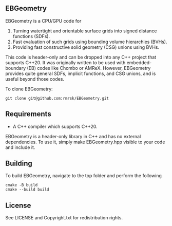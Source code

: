 ## EBGeometry

EBGeometry is a CPU/GPU code for

1. Turning watertight and orientable surface grids into signed distance functions (SDFs).
2. Fast evaluation of such grids using bounding volume hierarchies (BVHs).
3. Providing fast constructive solid geometry (CSG) unions using BVHs. 

This code is header-only and can be dropped into any C++ project that supports C++20.
It was originally written to be used with embedded-boundary (EB) codes like Chombo or AMReX.
However, EBGeometry provides quite general SDFs, implicit functions, and CSG unions, and is useful beyond those codes. 

To clone EBGeometry:

    git clone git@github.com:rmrsk/EBGeometry.git
	
## Requirements

* A C++ compiler which supports C++20.

EBGeometry is a header-only library in C++ and has no external dependencies.
To use it, simply make EBGeometry.hpp visible to your code and include it.	
	
## Building

To build EBGeometry, navigate to the top folder and perform the following

```
cmake -B build
cmake --build build
```

License
-------

See LICENSE and Copyright.txt for redistribution rights. 
